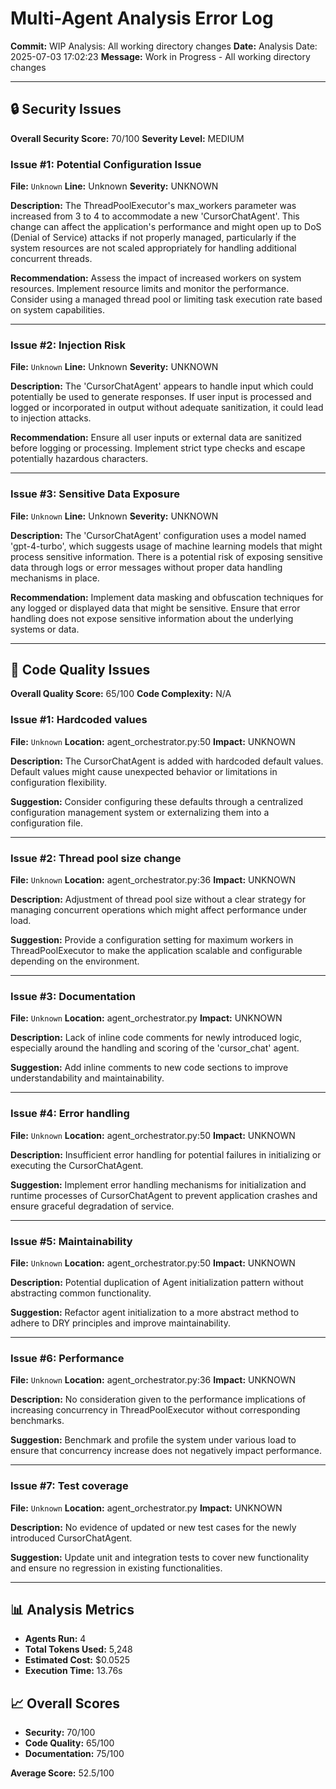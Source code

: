 # Multi-Agent Analysis Error Log

**Commit:** WIP Analysis: All working directory changes
**Date:** Analysis Date: 2025-07-03 17:02:23
**Message:** Work in Progress - All working directory changes

---

## 🔒 Security Issues

**Overall Security Score:** 70/100
**Severity Level:** MEDIUM

### Issue #1: Potential Configuration Issue
**File:** `Unknown`
**Line:** Unknown
**Severity:** UNKNOWN

**Description:**
The ThreadPoolExecutor's max_workers parameter was increased from 3 to 4 to accommodate a new 'CursorChatAgent'. This change can affect the application's performance and might open up to DoS (Denial of Service) attacks if not properly managed, particularly if the system resources are not scaled appropriately for handling additional concurrent threads.

**Recommendation:**
Assess the impact of increased workers on system resources. Implement resource limits and monitor the performance. Consider using a managed thread pool or limiting task execution rate based on system capabilities.

---

### Issue #2: Injection Risk
**File:** `Unknown`
**Line:** Unknown
**Severity:** UNKNOWN

**Description:**
The 'CursorChatAgent' appears to handle input which could potentially be used to generate responses. If user input is processed and logged or incorporated in output without adequate sanitization, it could lead to injection attacks.

**Recommendation:**
Ensure all user inputs or external data are sanitized before logging or processing. Implement strict type checks and escape potentially hazardous characters.

---

### Issue #3: Sensitive Data Exposure
**File:** `Unknown`
**Line:** Unknown
**Severity:** UNKNOWN

**Description:**
The 'CursorChatAgent' configuration uses a model named 'gpt-4-turbo', which suggests usage of machine learning models that might process sensitive information. There is a potential risk of exposing sensitive data through logs or error messages without proper data handling mechanisms in place.

**Recommendation:**
Implement data masking and obfuscation techniques for any logged or displayed data that might be sensitive. Ensure that error handling does not expose sensitive information about the underlying systems or data.

---

## 🎯 Code Quality Issues

**Overall Quality Score:** 65/100
**Code Complexity:** N/A

### Issue #1: Hardcoded values
**File:** `Unknown`
**Location:** agent_orchestrator.py:50
**Impact:** UNKNOWN

**Description:**
The CursorChatAgent is added with hardcoded default values. Default values might cause unexpected behavior or limitations in configuration flexibility.

**Suggestion:**
Consider configuring these defaults through a centralized configuration management system or externalizing them into a configuration file.

---

### Issue #2: Thread pool size change
**File:** `Unknown`
**Location:** agent_orchestrator.py:36
**Impact:** UNKNOWN

**Description:**
Adjustment of thread pool size without a clear strategy for managing concurrent operations which might affect performance under load.

**Suggestion:**
Provide a configuration setting for maximum workers in ThreadPoolExecutor to make the application scalable and configurable depending on the environment.

---

### Issue #3: Documentation
**File:** `Unknown`
**Location:** agent_orchestrator.py
**Impact:** UNKNOWN

**Description:**
Lack of inline code comments for newly introduced logic, especially around the handling and scoring of the 'cursor_chat' agent.

**Suggestion:**
Add inline comments to new code sections to improve understandability and maintainability.

---

### Issue #4: Error handling
**File:** `Unknown`
**Location:** agent_orchestrator.py:50
**Impact:** UNKNOWN

**Description:**
Insufficient error handling for potential failures in initializing or executing the CursorChatAgent.

**Suggestion:**
Implement error handling mechanisms for initialization and runtime processes of CursorChatAgent to prevent application crashes and ensure graceful degradation of service.

---

### Issue #5: Maintainability
**File:** `Unknown`
**Location:** agent_orchestrator.py:50
**Impact:** UNKNOWN

**Description:**
Potential duplication of Agent initialization pattern without abstracting common functionality.

**Suggestion:**
Refactor agent initialization to a more abstract method to adhere to DRY principles and improve maintainability.

---

### Issue #6: Performance
**File:** `Unknown`
**Location:** agent_orchestrator.py:36
**Impact:** UNKNOWN

**Description:**
No consideration given to the performance implications of increasing concurrency in ThreadPoolExecutor without corresponding benchmarks.

**Suggestion:**
Benchmark and profile the system under various load to ensure that concurrency increase does not negatively impact performance.

---

### Issue #7: Test coverage
**File:** `Unknown`
**Location:** agent_orchestrator.py
**Impact:** UNKNOWN

**Description:**
No evidence of updated or new test cases for the newly introduced CursorChatAgent.

**Suggestion:**
Update unit and integration tests to cover new functionality and ensure no regression in existing functionalities.

---

## 📊 Analysis Metrics

- **Agents Run:** 4
- **Total Tokens Used:** 5,248
- **Estimated Cost:** $0.0525
- **Execution Time:** 13.76s

## 📈 Overall Scores

- **Security:** 70/100
- **Code Quality:** 65/100
- **Documentation:** 75/100

**Average Score:** 52.5/100
